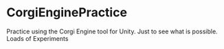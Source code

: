 # CorgiEnginePractice
Practice using the Corgi Engine tool for Unity. Just to see what is possible. Loads of Experiments
